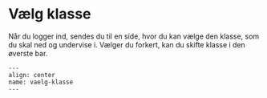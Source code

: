 
# Vælg klasse

Når du logger ind, sendes du til en side, hvor du kan vælge den klasse, som du skal ned og undervise i. Vælger du forkert, kan du skifte klasse i den øverste bar.


```{figure} vaelg-klasse.png
---
align: center
name: vaelg-klasse
---
```